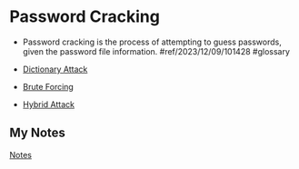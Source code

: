 # Password Cracking
- Password cracking is the process of attempting to guess passwords, given the password file information. #ref/2023/12/09/101428 #glossary

- [Dictionary Attack](dictionary-attack.md)
- [Brute Forcing](brute-forcing.md)
- [Hybrid Attack](hybrid-attack.md)
## My Notes
[Notes](mynotes/password-cracking-notes.md)
